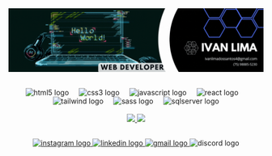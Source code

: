 <div align="center">
<img src="banner.gif">
</div>
  
##

<div align="center">
  <img src="https://cdn.jsdelivr.net/gh/devicons/devicon/icons/html5/html5-original.svg" height="40" alt="html5 logo"/>
  <img width="12" />
  <img src="https://cdn.jsdelivr.net/gh/devicons/devicon/icons/css3/css3-original.svg" height="40" alt="css3 logo"/>
  <img width="12" />
  <img src="https://cdn.jsdelivr.net/gh/devicons/devicon/icons/javascript/javascript-plain.svg" height="40" alt="javascript logo"/>
  <img width="12" />
  <img src="https://cdn.jsdelivr.net/gh/devicons/devicon/icons/react/react-original.svg" height="40" alt="react logo"/>
  <img width="12" />
  <img src="https://cdn.jsdelivr.net/gh/devicons/devicon@latest/icons/tailwindcss/tailwindcss-original.svg" height="40" alt="tailwind logo"/>
  <img width="12" />
  <img src="https://cdn.jsdelivr.net/gh/devicons/devicon@latest/icons/sass/sass-original.svg" height="40" alt="sass logo"/>
  <img width="12" />
  <img src="https://cdn.jsdelivr.net/gh/devicons/devicon@latest/icons/microsoftsqlserver/microsoftsqlserver-original.svg" height="40" alt="sqlserver logo"/>
</div>
<br>
<div align="center">
<a href="https://github.com/Ivan-lds">
<img width="492px" src="https://github-readme-stats.vercel.app/api?username=Ivan-lds&show_icons=true&theme=github_dark&include_all_commits=trueßcount_private=true"/>
<img src="https://github-readme-stats.vercel.app/api/top-langs/?username=Ivan-lds&layout-compact&langs_count=16&theme=github_dark"/>
</div>
  
##
  
<div align="center">
  <a href="https://www.instagram.com/ivan.lds._/" target="_blank">
    <img src="https://img.shields.io/badge/-Instagram-%23E4405F?style=for-the-badge&logo=instagram&logoColor=white" alt="instagram logo"/>
  </a>
  <a href="https://www.linkedin.com/in/ivan-lima-a28335186/" target="_blank">
    <img src="https://img.shields.io/badge/-LinkedIn-%230077B5?style=for-the-badge&logo=linkedin&logoColor=white" alt="linkedin logo"/>
  </a>
  <a href="mailto: ivanlimadossantos4@gmail.com" target="_blank">
    <img src="https://img.shields.io/badge/-Gmail-%23333?style=for-the-badge&logo=gmail&logoColor=white" alt="gmail logo"/>
  </a>
  <img src="https://img.shields.io/badge/Discord-7289DA?style=for-the-badge&logo=discord&logoColor=white" alt="discord logo"/>
</div>


